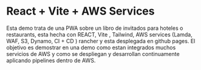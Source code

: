 # React + Vite + AWS Services

Esta demo trata de una PWA sobre un libro de invitados para hoteles o restaurants, esta hecha con REACT, Vite , Tailwind, AWS services (Lamda, WAF, S3, Dynamo, CI + CD ) rancher y esta desplegada en github pages. El objetivo es demostrar en una demo como estan integrados muchos servicios de AWS y como se despliegan y desarrollan continuamente aplicando pipelines dentro de AWS.